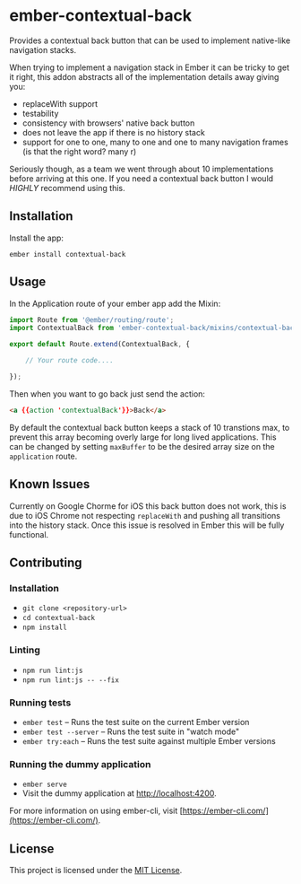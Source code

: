 ember-contextual-back
==============================================================================

Provides a contextual back button that can be used to implement native-like navigation stacks.

When trying to implement a navigation stack in Ember it can be tricky to get it right, this addon abstracts all of the implementation details away giving you:

* replaceWith support
* testability
* consistency with browsers' native back button
* does not leave the app if there is no history stack
* support for one to one, many to one and one to many navigation frames (is that the right word? many r)

Seriously though, as a team we went through about 10 implementations before arriving at this one. If you need a contextual back button I would *HIGHLY* recommend using this.

Installation
------------------------------------------------------------------------------

Install the app:
```
ember install contextual-back
```

Usage
------------------------------------------------------------------------------

In the Application route of your ember app add the Mixin:

```js
import Route from '@ember/routing/route';
import ContextualBack from 'ember-contextual-back/mixins/contextual-back';

export default Route.extend(ContextualBack, {

    // Your route code....

});
```

Then when you want to go back just send the action:

```html
<a {{action 'contextualBack'}}>Back</a>
```

By default the contextual back button keeps a stack of 10 transtions max, to prevent this array becoming overly large for long lived applications. This can be changed by setting `maxBuffer` to be the desired array size on the `application` route.

Known Issues
------------------------------------------------------------------------------

Currently on Google Chorme for iOS this back button does not work, this is due to iOS Chrome not respecting `replaceWith` and pushing all transitions into the history stack. Once this issue is resolved in Ember this will be fully functional.


Contributing
------------------------------------------------------------------------------

### Installation

* `git clone <repository-url>`
* `cd contextual-back`
* `npm install`

### Linting

* `npm run lint:js`
* `npm run lint:js -- --fix`

### Running tests

* `ember test` – Runs the test suite on the current Ember version
* `ember test --server` – Runs the test suite in "watch mode"
* `ember try:each` – Runs the test suite against multiple Ember versions

### Running the dummy application

* `ember serve`
* Visit the dummy application at [http://localhost:4200](http://localhost:4200).

For more information on using ember-cli, visit [https://ember-cli.com/](https://ember-cli.com/).

License
------------------------------------------------------------------------------

This project is licensed under the [MIT License](LICENSE.md).
